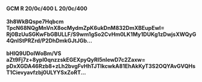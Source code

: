 #### GCM R 20/0c/400 L 20/0c/400
**3h8WkBQspe7Hqbcm**<br/>**TpcN68NQgMnVnX8ocMydmZpK6ukDnM832DmXBEupEwI=**<br/>**Rj0BzUuSGKwFbGBULLF/S9wm1gSo2CvHm0LK1My1DUKg1zDwjsXWQyG4QnIStPRZrd/P2DhDmkGJtJGb...**<br/><br/>
**bHIQ9UDoIWoBm/VS**<br/>**aZt9Fj7z+8ypI0qnzzskEGEXpyQyRI5nlewD7c2Zaxw=**<br/>**pDxXGDA46Rzb8+zLh2bvgFvHhTJTlkcwkA81EhAkKyT3S2OQYAvGVQHsT1Cievyavfzbj0ULYYSxZoRT...**